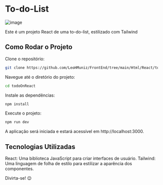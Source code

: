# To-do-List 
![image](https://github.com/LeoHMuniz/FrontEnd/assets/132720449/b7f288da-606f-4eb6-9183-053500a59596)

Este é um projeto React de uma to-do-list, estilizado com Tailwind

## Como Rodar o Projeto

Clone o repositório:
```bash
git clone https://github.com/LeoHMuniz/FrontEnd/tree/main/Html/React/todoOnReact
```

Navegue até o diretório do projeto:
```bash
cd todoOnReact
```

Instale as dependências:
```bash
npm install
```

Execute o projeto:
```bash
npm run dev
```
A aplicação será iniciada e estará acessível em http://localhost:3000.

## Tecnologias Utilizadas

React: Uma biblioteca JavaScript para criar interfaces de usuário.
Tailwind: Uma linguagem de folha de estilo para estilizar a aparência dos componentes.

Divirta-se! 😉
